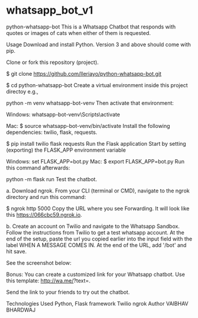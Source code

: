 # whatsapp_bot_v1

python-whatsapp-bot
This is a Whatsapp Chatbot that responds with quotes or images of cats when either of them is requested.

Usage
Download and install Python. Version 3 and above should come with pip.

Clone or fork this repository (project).

$ git clone https://github.com/Ileriayo/python-whatsapp-bot.git

$ cd python-whatsapp-bot
Create a virtual environment inside this project directoy e.g.,

python -m venv whatsapp-bot-venv
Then activate that environment:

Windows: whatsapp-bot-venv\Scripts\activate

Mac: $ source whatsapp-bot-venv/bin/activate
Install the following dependencies: twilio, flask, requests.

$ pip install twilio flask requests
Run the Flask application
Start by setting (exporting) the FLASK_APP environment variable

Windows: set FLASK_APP=bot.py
Mac: $ export FLASK_APP=bot.py
Run this command afterwards:

python -m flask run
Test the chatbot.

a. Download ngrok. From your CLI (terminal or CMD), navigate to the ngrok directory and run this command:

 $ ngrok http 5000
Copy the URL where you see Forwarding. It will look like this https://066cbc59.ngrok.io.

b. Create an account on Twilio and navigate to the Whatsapp Sandbox. Follow the instructions from Twilio to get a test whatsapp account. At the end of the setup, paste the url you copied earlier into the input field with the label WHEN A MESSAGE COMES IN. At the end of the URL, add '/bot' and hit save.

See the screenshot below:



Bonus: You can create a customized link for your Whatsapp chatbot. Use this template: http://wa.me/<phone-number-from-twilio>?text=<code-to-join-sandbox>.

Send the link to your friends to try out the chatbot.

Technologies Used
Python, Flask framework
Twilio
ngrok
Author
VAIBHAV BHARDWAJ

